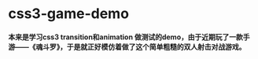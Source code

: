 # css3-game-demo
#### 本来是学习css3 transition和animation 做测试的demo，由于近期玩了一款手游——《魂斗罗》，于是就正好模仿着做了这个简单粗糙的双人射击对战游戏。
